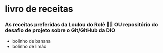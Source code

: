 # livro de receitas
### As receitas preferidas da Loulou do Rolê 👩‍🍳 OU repositório do desafio de projeto sobre o Git/GitHub da DIO

- bolinho de banana
- bolinho de limão

